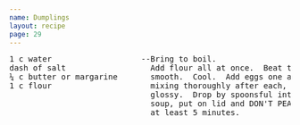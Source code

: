 ```yaml
---
name: Dumplings
layout: recipe
page: 29
---
```


<pre>
1 c water                   --Bring to boil.
dash of salt                  Add flour all at once.  Beat til
¼ c butter or margarine       smooth.  Cool.  Add eggs one at a time
1 c flour                     mixing thoroughly after each, til
                              glossy.  Drop by spoonsful into hot
                              soup, put on lid and DON'T PEAK for
                              at least 5 minutes.
</pre>
